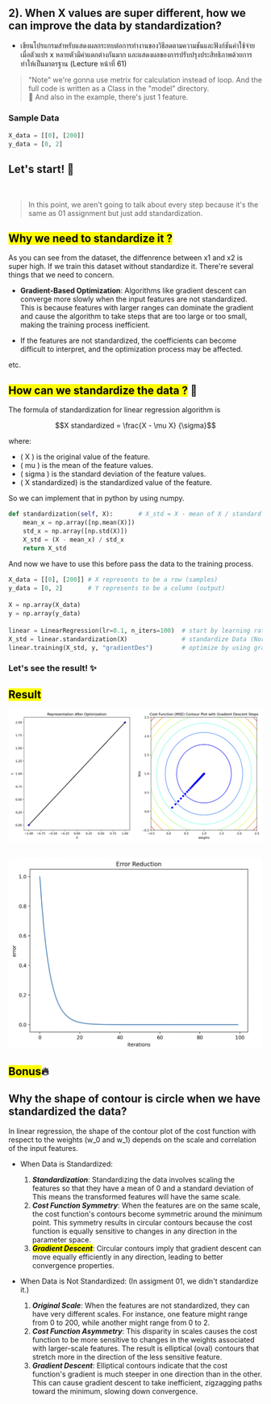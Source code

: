 ## 2). When X values are super different, how we can improve the data by standardization?

- เขียนโปรแกรมสำหรับแสดงผลกระทบต่อการทำงานของวิธีลดตามความชันและฟังก์ชันค่าใช้จ่าย เมื่อตัวแปร x หลายตัวมีค่าแตกต่างกันมาก และแสดงผลของการปรับปรุงประสิทธิภาพด้วยการทำให้เป็นมาตรฐาน (Lecture หน้าที่ 61)

> "Note" we're gonna use metrix for calculation instead of loop. And the full code is written as a Class in the "model" directory.
> </br>
> 🫧 And also in the example, there's just 1 feature.

### Sample Data

```python
X_data = [[0], [200]]
y_data = [0, 2]
```

## Let's start! 🚀

</br>

> In this point, we aren't going to talk about every step because it's the same as 01 assignment but just add standardization.

## <mark>Why we need to standardize it ?</mark>

As you can see from the dataset, the diffenrence between x1 and x2 is super high. If we train this dataset without standardize it. There're several things that we need to concern.

- **Gradient-Based Optimization**: Algorithms like gradient descent can converge more slowly when the input features are not standardized. This is because features with larger ranges can dominate the gradient and cause the algorithm to take steps that are too large or too small, making the training process inefficient.

- If the features are not standardized, the coefficients can become difficult to interpret, and the optimization process may be affected.

etc.

## <mark>How can we standardize the data ?</mark> 🐊

The formula of standardization for linear regression algorithm is

```math
X standardized = \frac{X - \mu X} {\sigma}
```

where:

- \( X \) is the original value of the feature.
- \( mu \) is the mean of the feature values.
- \( sigma \) is the standard deviation of the feature values.
- \( X standardized) is the standardized value of the feature.

So we can implement that in python by using numpy.

```python
def standardization(self, X):       # X_std = X - mean of X / standard deviation of X
    mean_x = np.array([np.mean(X)])
    std_x = np.array([np.std(X)])
    X_std = (X - mean_x) / std_x
    return X_std
```

And now we have to use this before pass the data to the training process.

```python
X_data = [[0], [200]] # X represents to be a row (samples)
y_data = [0, 2]       # Y represents to be a column (output)

X = np.array(X_data)
y = np.array(y_data)

linear = LinearRegression(lr=0.1, n_iters=100)  # start by learning rate sets to be 0.1 with number of 100 iterations (less data => high lr)
X_std = linear.standardization(X)               # standardize Data (Normalization)
linear.training(X_std, y, "gradientDes")        # optimize by using gradient descent
```

### Let's see the result! ✨

## <mark>Result</mark>

![lr](../assets/representation02.png)
</br>

##

![lr](../assets/reduction02.png)
</br>

## <mark>Bonus</mark>🔥

## Why the shape of contour is circle when we have standardized the data?

In linear regression, the shape of the contour plot of the cost function with respect to the weights (w_0 and w_1) depends on the scale and correlation of the input features.

- When Data is Standardized:

  1. **_Standardization_**: Standardizing the data involves scaling the features so that they have a mean of 0 and a standard deviation of This means the transformed features will have the same scale.
  2. **_Cost Function Symmetry_**: When the features are on the same scale, the cost function's contours become symmetric around the minimum point. This symmetry results in circular contours because the cost function is equally sensitive to changes in any direction in the parameter space.
  3. <mark>**_Gradient Descent_**</mark>: Circular contours imply that gradient descent can move equally efficiently in any direction, leading to better convergence properties.

- When Data is Not Standardized: (In assigment 01, we didn't standardize it.)
  1. **_Original Scale_**: When the features are not standardized, they can have very different scales. For instance, one feature might range from 0 to 200, while another might range from 0 to 2.
  2. **_Cost Function Asymmetry_**: This disparity in scales causes the cost function to be more sensitive to changes in the weights associated with larger-scale features. The result is elliptical (oval) contours that stretch more in the direction of the less sensitive feature.
  3. **_Gradient Descent_**: Elliptical contours indicate that the cost function's gradient is much steeper in one direction than in the other. This can cause gradient descent to take inefficient, zigzagging paths toward the minimum, slowing down convergence.

##
